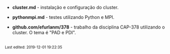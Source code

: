 - **cluster.md** - instalação e configuração do cluster.

- **pythonmpi.md** - testes utilizando Python e MPI.

- **github.com/efurlanm/378** - trabalho da disciplina CAP-378 utilizando o cluster. O tema é "PAD e PDI".




<br><sub>Last edited: 2019-12-01 19:22:35</sub>

